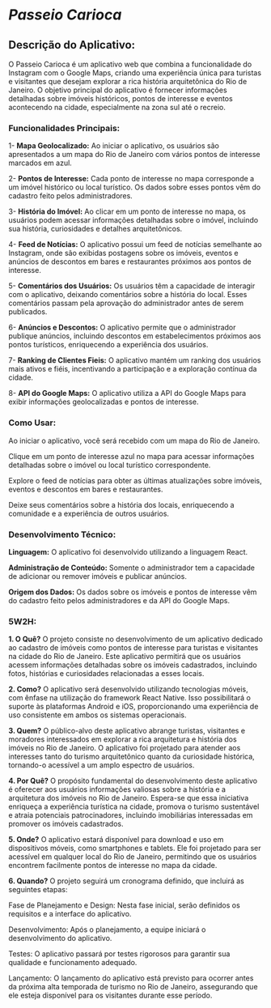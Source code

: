 # ***Passeio Carioca***

## Descrição do Aplicativo:
  O Passeio Carioca é um aplicativo web que combina a funcionalidade do Instagram com o Google Maps, criando uma experiência única para turistas e visitantes que desejam explorar a rica história arquitetônica do Rio de Janeiro. O objetivo principal do aplicativo é fornecer informações detalhadas sobre imóveis históricos, pontos de interesse e eventos acontecendo na cidade, especialmente na zona sul até o recreio.

### Funcionalidades Principais:
  1- **Mapa Geolocalizado:** Ao iniciar o aplicativo, os usuários são apresentados a um mapa do Rio de Janeiro com vários pontos de interesse marcados em azul.

  2- **Pontos de Interesse:** Cada ponto de interesse no mapa corresponde a um imóvel histórico ou local turístico. Os dados sobre esses pontos vêm do cadastro feito pelos administradores.

  3- **História do Imóvel:** Ao clicar em um ponto de interesse no mapa, os usuários podem acessar informações detalhadas sobre o imóvel, incluindo sua história, curiosidades e detalhes arquitetônicos.

  4- **Feed de Notícias:** O aplicativo possui um feed de notícias semelhante ao Instagram, onde são exibidas postagens sobre os imóveis, eventos e anúncios de descontos em bares e restaurantes próximos aos pontos de interesse.

  5- **Comentários dos Usuários:** Os usuários têm a capacidade de interagir com o aplicativo, deixando comentários sobre a história do local. Esses comentários passam pela aprovação do administrador antes de serem publicados.

  6- **Anúncios e Descontos:** O aplicativo permite que o administrador publique anúncios, incluindo descontos em estabelecimentos próximos aos pontos turísticos, enriquecendo a experiência dos usuários.

  7- **Ranking de Clientes Fieis:** O aplicativo mantém um ranking dos usuários mais ativos e fiéis, incentivando a participação e a exploração contínua da cidade.

  8- **API do Google Maps:** O aplicativo utiliza a API do Google Maps para exibir informações geolocalizadas e pontos de interesse.

### Como Usar:
  Ao iniciar o aplicativo, você será recebido com um mapa do Rio de Janeiro.

  Clique em um ponto de interesse azul no mapa para acessar informações detalhadas sobre o imóvel ou local turístico correspondente.

  Explore o feed de notícias para obter as últimas atualizações sobre imóveis, eventos e descontos em bares e restaurantes.

  Deixe seus comentários sobre a história dos locais, enriquecendo a comunidade e a experiência de outros usuários.

### Desenvolvimento Técnico:
  **Linguagem:** O aplicativo foi desenvolvido utilizando a linguagem React.

  **Administração de Conteúdo:** Somente o administrador tem a capacidade de adicionar ou remover imóveis e publicar anúncios.

  **Origem dos Dados:** Os dados sobre os imóveis e pontos de interesse vêm do cadastro feito pelos administradores e da API do Google Maps.


### 5W2H:
**1. O Quê?**
O projeto consiste no desenvolvimento de um aplicativo dedicado ao cadastro de imóveis como pontos de interesse para turistas e visitantes na cidade do Rio de Janeiro. Este aplicativo permitirá que os usuários acessem informações detalhadas sobre os imóveis cadastrados, incluindo fotos, histórias e curiosidades relacionadas a esses locais.

**2. Como?**
O aplicativo será desenvolvido utilizando tecnologias móveis, com ênfase na utilização do framework React Native. Isso possibilitará o suporte às plataformas Android e iOS, proporcionando uma experiência de uso consistente em ambos os sistemas operacionais.

**3. Quem?**
O público-alvo deste aplicativo abrange turistas, visitantes e moradores interessados em explorar a rica arquitetura e história dos imóveis no Rio de Janeiro. O aplicativo foi projetado para atender aos interesses tanto do turismo arquitetônico quanto da curiosidade histórica, tornando-o acessível a um amplo espectro de usuários.

**4. Por Quê?**
O propósito fundamental do desenvolvimento deste aplicativo é oferecer aos usuários informações valiosas sobre a história e a arquitetura dos imóveis no Rio de Janeiro. Espera-se que essa iniciativa enriqueça a experiência turística na cidade, promova o turismo sustentável e atraia potenciais patrocinadores, incluindo imobiliárias interessadas em promover os imóveis cadastrados.

**5. Onde?**
O aplicativo estará disponível para download e uso em dispositivos móveis, como smartphones e tablets. Ele foi projetado para ser acessível em qualquer local do Rio de Janeiro, permitindo que os usuários encontrem facilmente pontos de interesse no mapa da cidade.

**6. Quando?**
O projeto seguirá um cronograma definido, que incluirá as seguintes etapas:

Fase de Planejamento e Design: Nesta fase inicial, serão definidos os requisitos e a interface do aplicativo.

Desenvolvimento: Após o planejamento, a equipe iniciará o desenvolvimento do aplicativo.

Testes: O aplicativo passará por testes rigorosos para garantir sua qualidade e funcionamento adequado.

Lançamento: O lançamento do aplicativo está previsto para ocorrer antes da próxima alta temporada de turismo no Rio de Janeiro, assegurando que ele esteja disponível para os visitantes durante esse período.



